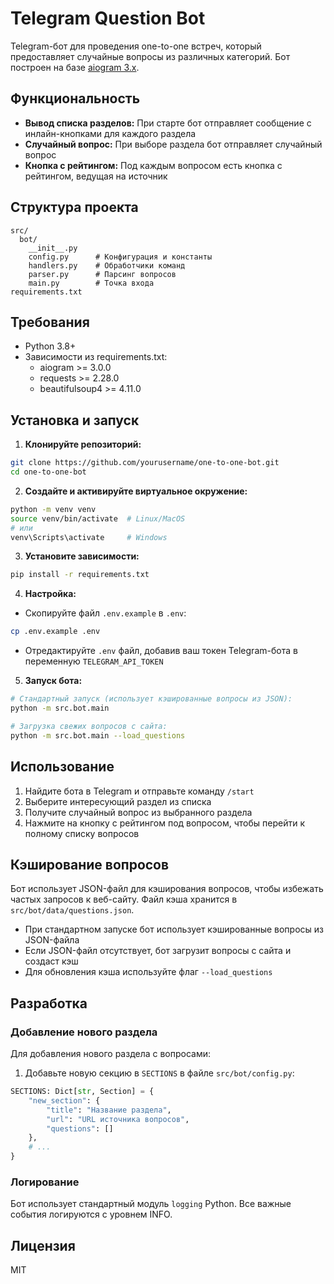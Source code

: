 # Telegram Question Bot

Telegram-бот для проведения one-to-one встреч, который предоставляет случайные вопросы из различных категорий. Бот построен на базе [aiogram 3.x](https://docs.aiogram.dev/).

## Функциональность

- **Вывод списка разделов:** При старте бот отправляет сообщение с инлайн-кнопками для каждого раздела
- **Случайный вопрос:** При выборе раздела бот отправляет случайный вопрос
- **Кнопка с рейтингом:** Под каждым вопросом есть кнопка с рейтингом, ведущая на источник

## Структура проекта

```
src/
  bot/
    __init__.py
    config.py      # Конфигурация и константы
    handlers.py    # Обработчики команд
    parser.py      # Парсинг вопросов
    main.py        # Точка входа
requirements.txt
```

## Требования

- Python 3.8+
- Зависимости из requirements.txt:
  - aiogram >= 3.0.0
  - requests >= 2.28.0
  - beautifulsoup4 >= 4.11.0

## Установка и запуск

1. **Клонируйте репозиторий:**
```bash
git clone https://github.com/yourusername/one-to-one-bot.git
cd one-to-one-bot
```

2. **Создайте и активируйте виртуальное окружение:**
```bash
python -m venv venv
source venv/bin/activate  # Linux/MacOS
# или
venv\Scripts\activate     # Windows
```

3. **Установите зависимости:**
```bash
pip install -r requirements.txt
```

4. **Настройка:**
- Скопируйте файл `.env.example` в `.env`:
```bash
cp .env.example .env
```
- Отредактируйте `.env` файл, добавив ваш токен Telegram-бота в переменную `TELEGRAM_API_TOKEN`

5. **Запуск бота:**
```bash
# Стандартный запуск (использует кэшированные вопросы из JSON):
python -m src.bot.main

# Загрузка свежих вопросов с сайта:
python -m src.bot.main --load_questions
```

## Использование

1. Найдите бота в Telegram и отправьте команду `/start`
2. Выберите интересующий раздел из списка
3. Получите случайный вопрос из выбранного раздела
4. Нажмите на кнопку с рейтингом под вопросом, чтобы перейти к полному списку вопросов

## Кэширование вопросов

Бот использует JSON-файл для кэширования вопросов, чтобы избежать частых запросов к веб-сайту. Файл кэша хранится в `src/bot/data/questions.json`.

- При стандартном запуске бот использует кэшированные вопросы из JSON-файла
- Если JSON-файл отсутствует, бот загрузит вопросы с сайта и создаст кэш
- Для обновления кэша используйте флаг `--load_questions`

## Разработка

### Добавление нового раздела

Для добавления нового раздела с вопросами:

1. Добавьте новую секцию в `SECTIONS` в файле `src/bot/config.py`:
```python
SECTIONS: Dict[str, Section] = {
    "new_section": {
        "title": "Название раздела",
        "url": "URL источника вопросов",
        "questions": []
    },
    # ...
}
```

### Логирование

Бот использует стандартный модуль `logging` Python. Все важные события логируются с уровнем INFO.

## Лицензия

MIT
